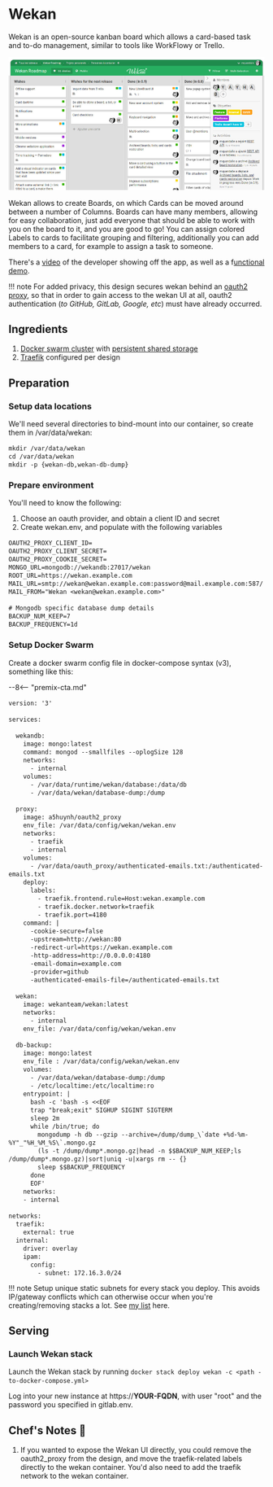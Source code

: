 # Wekan

Wekan is an open-source kanban board which allows a card-based task and to-do management, similar to tools like WorkFlowy or Trello.

![Wekan Screenshot](../images/wekan.jpg)

Wekan allows to create Boards, on which Cards can be moved around between a number of Columns. Boards can have many members, allowing for easy collaboration, just add everyone that should be able to work with you on the board to it, and you are good to go! You can assign colored Labels to cards to facilitate grouping and filtering, additionally you can add members to a card, for example to assign a task to someone.

There's a [video](https://www.youtube.com/watch?v=N3iMLwCNOro) of the developer showing off the app, as well as a f[unctional demo](https://wekan.indie.host/b/t2YaGmyXgNkppcFBq/wekan-fork-roadmap).

!!! note
    For added privacy, this design secures wekan behind an [oauth2 proxy](/reference/oauth_proxy/), so that in order to gain access to the wekan UI at all, oauth2 authentication (_to GitHub, GitLab, Google, etc_) must have already occurred.

## Ingredients

1. [Docker swarm cluster](/ha-docker-swarm/design/) with [persistent shared storage](/ha-docker-swarm/shared-storage-ceph.md)
2. [Traefik](/ha-docker-swarm/traefik) configured per design

## Preparation

### Setup data locations

We'll need several directories to bind-mount into our container, so create them in /var/data/wekan:

```
mkdir /var/data/wekan
cd /var/data/wekan
mkdir -p {wekan-db,wekan-db-dump}
```

### Prepare environment

You'll need to know the following:

1. Choose an oauth provider, and obtain a client ID and secret
2. Create wekan.env, and populate with the following variables

```
OAUTH2_PROXY_CLIENT_ID=
OAUTH2_PROXY_CLIENT_SECRET=
OAUTH2_PROXY_COOKIE_SECRET=
MONGO_URL=mongodb://wekandb:27017/wekan
ROOT_URL=https://wekan.example.com
MAIL_URL=smtp://wekan@wekan.example.com:password@mail.example.com:587/
MAIL_FROM="Wekan <wekan@wekan.example.com>"

# Mongodb specific database dump details
BACKUP_NUM_KEEP=7
BACKUP_FREQUENCY=1d
```

### Setup Docker Swarm

Create a docker swarm config file in docker-compose syntax (v3), something like this:

--8<-- "premix-cta.md"

```
version: '3'

services:

  wekandb:
    image: mongo:latest
    command: mongod --smallfiles --oplogSize 128
    networks:
      - internal
    volumes:
      - /var/data/runtime/wekan/database:/data/db
      - /var/data/wekan/database-dump:/dump

  proxy:
    image: a5huynh/oauth2_proxy
    env_file: /var/data/config/wekan/wekan.env
    networks:
      - traefik
      - internal
    volumes:
      - /var/data/oauth_proxy/authenticated-emails.txt:/authenticated-emails.txt
    deploy:
      labels:
        - traefik.frontend.rule=Host:wekan.example.com
        - traefik.docker.network=traefik
        - traefik.port=4180
    command: |
      -cookie-secure=false
      -upstream=http://wekan:80
      -redirect-url=https://wekan.example.com
      -http-address=http://0.0.0.0:4180
      -email-domain=example.com
      -provider=github
      -authenticated-emails-file=/authenticated-emails.txt

  wekan:
    image: wekanteam/wekan:latest
    networks:
      - internal
    env_file: /var/data/config/wekan/wekan.env

  db-backup:
    image: mongo:latest
    env_file : /var/data/config/wekan/wekan.env
    volumes:
      - /var/data/wekan/database-dump:/dump
      - /etc/localtime:/etc/localtime:ro
    entrypoint: |
      bash -c 'bash -s <<EOF
      trap "break;exit" SIGHUP SIGINT SIGTERM
      sleep 2m
      while /bin/true; do
        mongodump -h db --gzip --archive=/dump/dump_\`date +%d-%m-%Y"_"%H_%M_%S\`.mongo.gz
        (ls -t /dump/dump*.mongo.gz|head -n $$BACKUP_NUM_KEEP;ls /dump/dump*.mongo.gz)|sort|uniq -u|xargs rm -- {}
        sleep $$BACKUP_FREQUENCY
      done
      EOF'
    networks:
    - internal    

networks:
  traefik:
    external: true
  internal:
    driver: overlay
    ipam:
      config:
        - subnet: 172.16.3.0/24
```

!!! note
    Setup unique static subnets for every stack you deploy. This avoids IP/gateway conflicts which can otherwise occur when you're creating/removing stacks a lot. See [my list](/reference/networks/) here.



## Serving

### Launch Wekan stack

Launch the Wekan stack by running ```docker stack deploy wekan -c <path -to-docker-compose.yml>```

Log into your new instance at https://**YOUR-FQDN**, with user "root" and the password you specified in gitlab.env.

## Chef's Notes 📓

1. If you wanted to expose the Wekan UI directly, you could remove the oauth2_proxy from the design, and move the traefik-related labels directly to the wekan container. You'd also need to add the traefik network to the wekan container.